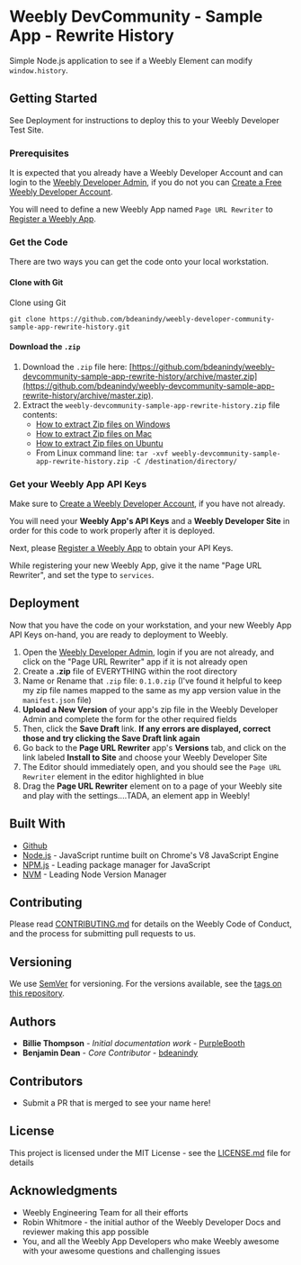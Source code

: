 # Weebly DevCommunity - Sample App - Rewrite History

Simple Node.js application to see if a Weebly Element can modify `window.history`.

## Getting Started

See Deployment for instructions to deploy this to your Weebly Developer Test Site.

### Prerequisites

It is expected that you already have a Weebly Developer Account and can login to the [Weebly Developer Admin](https://www.weebly.com/developer-admin/), if you do not you can [Create a Free Weebly Developer Account](https://dev.weebly.com/create-a-developer-account.html).

You will need to define a new Weebly App named `Page URL Rewriter` to [Register a Weebly App](https://dev.weebly.com/register-your-app.html).

### Get the Code

There are two ways you can get the code onto your local workstation.

#### Clone with Git

Clone using Git

```
git clone https://github.com/bdeanindy/weebly-developer-community-sample-app-rewrite-history.git
```

#### Download the `.zip`

1. Download the `.zip` file here: [https://github.com/bdeanindy/weebly-devcommunity-sample-app-rewrite-history/archive/master.zip](https://github.com/bdeanindy/weebly-devcommunity-sample-app-rewrite-history/archive/master.zip).
2. Extract the `weebly-devcommunity-sample-app-rewrite-history.zip` file contents:
    * [How to extract Zip files on Windows](https://support.microsoft.com/en-us/help/14200/windows-compress-uncompress-zip-files)
    * [How to extract Zip files on Mac](https://support.apple.com/kb/PH25411?locale=en_US)
    * [How to extract Zip files on Ubuntu](https://askubuntu.com/questions/86849/how-to-unzip-a-zip-file-from-the-terminal)
    * From Linux command line: `tar -xvf weebly-devcommunity-sample-app-rewrite-history.zip -C /destination/directory/`

### Get your Weebly App API Keys

Make sure to [Create a Weebly Developer Account](https://dev.weebly.com/create-a-developer-account.html), if you have not already.

You will need your **Weebly App's API Keys** and a **Weebly Developer Site** in order for this code to work properly after it is deployed.

Next, please [Register a Weebly App](https://dev.weebly.com/register-your-app.html) to obtain your API Keys.

While registering your new Weebly App, give it the name "Page URL Rewriter", and set the type to `services`.

## Deployment

Now that you have the code on your workstation, and your new Weebly App API Keys on-hand, you are ready to deployment to Weebly.

1. Open the [Weebly Developer Admin](https://www.weebly.com/developer-admin), login if you are not already, and click on the "Page URL Rewriter" app if it is not already open
2. Create a **.zip** file of EVERYTHING within the root directory
3. Name or Rename that `.zip` file: `0.1.0.zip` (I've found it helpful to keep my zip file names mapped to the same as my app version value in the `manifest.json` file)
4. **Upload a New Version** of your app's zip file in the Weebly Developer Admin and complete the form for the other required fields
5. Then, click the **Save Draft** link. __If any errors are displayed, correct those and try clicking the **Save Draft** link again__
7. Go back to the **Page URL Rewriter** app's **Versions** tab, and click on the link labeled **Install to Site** and choose your Weebly Developer Site
8. The Editor should immediately open, and you should see the `Page URL Rewriter` element in the editor highlighted in blue
9. Drag the **Page URL Rewriter** element on to a page of your Weebly site and play with the settings....TADA, an element app in Weebly!

## Built With

* [Github](https://github.com)
* [Node.js](https://maven.apache.org/) - JavaScript runtime built on Chrome's V8 JavaScript Engine
* [NPM.js](https://npmjs.org) - Leading package manager for JavaScript
* [NVM](https://github.com/creationix/nvm) - Leading Node Version Manager

## Contributing

Please read [CONTRIBUTING.md](CONTRIBUTING.md) for details on the Weebly Code of Conduct, and the process for submitting pull requests to us.

## Versioning

We use [SemVer](http://semver.org/) for versioning. For the versions available, see the [tags on this repository](https://github.com/your/project/tags). 

## Authors

* **Billie Thompson** - *Initial documentation work* - [PurpleBooth](https://github.com/PurpleBooth)
* **Benjamin Dean** - *Core Contributor* - [bdeanindy](https://github.com/bdeanindy)

## Contributors

* Submit a PR that is merged to see your name here!

## License

This project is licensed under the MIT License - see the [LICENSE.md](LICENSE.md) file for details

## Acknowledgments

* Weebly Engineering Team for all their efforts
* Robin Whitmore - the initial author of the Weebly Developer Docs and reviewer making this app possible
* You, and all the Weebly App Developers who make Weebly awesome with your awesome questions and challenging issues
